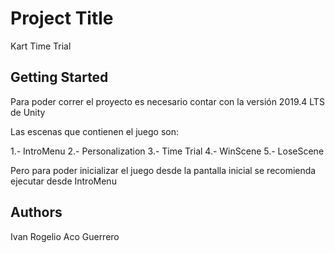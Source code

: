 # Project Title

Kart Time Trial

## Getting Started

Para poder correr el proyecto es necesario contar con la versión 2019.4 LTS de Unity

Las escenas que contienen el juego son:

1.- IntroMenu
2.- Personalization
3.- Time Trial
4.- WinScene
5.- LoseScene

Pero para poder inicializar el juego desde la pantalla inicial se recomienda ejecutar desde IntroMenu

## Authors

Ivan Rogelio Aco Guerrero

